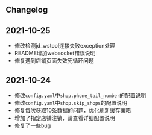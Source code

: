 ## Changelog

## 2021-10-25

- 修改检测jd_wstool连接失败exception处理
- README增加websocket错误说明
- 修复遇到店铺页面失效死循环问题

## 2021-10-24

- 修改`config.yaml`中`shop.phone_tail_number`的配置说明
- 修改`config.yaml`中`shop.skip_shops`的配置说明
- 修复每次获取10条数据的问题，优化刷新缓存策略
- 增加了指定店铺注销，请查看详细配置说明
- 修复了一些bug

